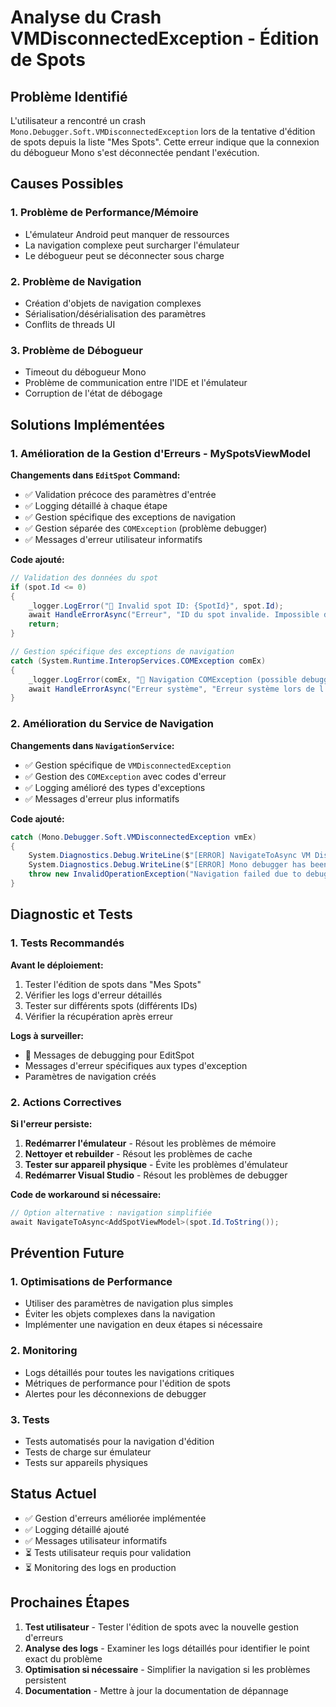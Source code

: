 # Analyse du Crash VMDisconnectedException - Édition de Spots

## Problème Identifié

L'utilisateur a rencontré un crash `Mono.Debugger.Soft.VMDisconnectedException` lors de la tentative d'édition de spots depuis la liste "Mes Spots". Cette erreur indique que la connexion du débogueur Mono s'est déconnectée pendant l'exécution.

## Causes Possibles

### 1. Problème de Performance/Mémoire
- L'émulateur Android peut manquer de ressources
- La navigation complexe peut surcharger l'émulateur
- Le débogueur peut se déconnecter sous charge

### 2. Problème de Navigation
- Création d'objets de navigation complexes
- Sérialisation/désérialisation des paramètres
- Conflits de threads UI

### 3. Problème de Débogueur
- Timeout du débogueur Mono
- Problème de communication entre l'IDE et l'émulateur
- Corruption de l'état de débogage

## Solutions Implémentées

### 1. Amélioration de la Gestion d'Erreurs - MySpotsViewModel

**Changements dans `EditSpot` Command:**
- ✅ Validation précoce des paramètres d'entrée
- ✅ Logging détaillé à chaque étape
- ✅ Gestion spécifique des exceptions de navigation
- ✅ Gestion séparée des `COMException` (problème debugger)
- ✅ Messages d'erreur utilisateur informatifs

**Code ajouté:**
```csharp
// Validation des données du spot
if (spot.Id <= 0)
{
    _logger.LogError("🔧 Invalid spot ID: {SpotId}", spot.Id);
    await HandleErrorAsync("Erreur", "ID du spot invalide. Impossible d'éditer ce spot.");
    return;
}

// Gestion spécifique des exceptions de navigation
catch (System.Runtime.InteropServices.COMException comEx)
{
    _logger.LogError(comEx, "🔧 Navigation COMException (possible debugger issue) for spot {SpotId}", spot.Id);
    await HandleErrorAsync("Erreur système", "Erreur système lors de l'ouverture de l'éditeur. Veuillez réessayer.");
}
```

### 2. Amélioration du Service de Navigation

**Changements dans `NavigationService`:**
- ✅ Gestion spécifique de `VMDisconnectedException`
- ✅ Gestion des `COMException` avec codes d'erreur
- ✅ Logging amélioré des types d'exceptions
- ✅ Messages d'erreur plus informatifs

**Code ajouté:**
```csharp
catch (Mono.Debugger.Soft.VMDisconnectedException vmEx)
{
    System.Diagnostics.Debug.WriteLine($"[ERROR] NavigateToAsync VM Disconnect Exception: {vmEx.Message}");
    System.Diagnostics.Debug.WriteLine($"[ERROR] Mono debugger has been disconnected during navigation");
    throw new InvalidOperationException("Navigation failed due to debugger disconnection. Please restart the application.", vmEx);
}
```

## Diagnostic et Tests

### 1. Tests Recommandés

**Avant le déploiement:**
1. Tester l'édition de spots dans "Mes Spots"
2. Vérifier les logs d'erreur détaillés
3. Tester sur différents spots (différents IDs)
4. Vérifier la récupération après erreur

**Logs à surveiller:**
- 🔧 Messages de debugging pour EditSpot
- Messages d'erreur spécifiques aux types d'exception
- Paramètres de navigation créés

### 2. Actions Correctives

**Si l'erreur persiste:**
1. **Redémarrer l'émulateur** - Résout les problèmes de mémoire
2. **Nettoyer et rebuilder** - Résout les problèmes de cache
3. **Tester sur appareil physique** - Évite les problèmes d'émulateur
4. **Redémarrer Visual Studio** - Résout les problèmes de debugger

**Code de workaround si nécessaire:**
```csharp
// Option alternative : navigation simplifiée
await NavigateToAsync<AddSpotViewModel>(spot.Id.ToString());
```

## Prévention Future

### 1. Optimisations de Performance
- Utiliser des paramètres de navigation plus simples
- Éviter les objets complexes dans la navigation
- Implémenter une navigation en deux étapes si nécessaire

### 2. Monitoring
- Logs détaillés pour toutes les navigations critiques
- Métriques de performance pour l'édition de spots
- Alertes pour les déconnexions de debugger

### 3. Tests
- Tests automatisés pour la navigation d'édition
- Tests de charge sur émulateur
- Tests sur appareils physiques

## Status Actuel

- ✅ Gestion d'erreurs améliorée implémentée
- ✅ Logging détaillé ajouté
- ✅ Messages utilisateur informatifs
- ⏳ Tests utilisateur requis pour validation
- ⏳ Monitoring des logs en production

## Prochaines Étapes

1. **Test utilisateur** - Tester l'édition de spots avec la nouvelle gestion d'erreurs
2. **Analyse des logs** - Examiner les logs détaillés pour identifier le point exact du problème
3. **Optimisation si nécessaire** - Simplifier la navigation si les problèmes persistent
4. **Documentation** - Mettre à jour la documentation de dépannage